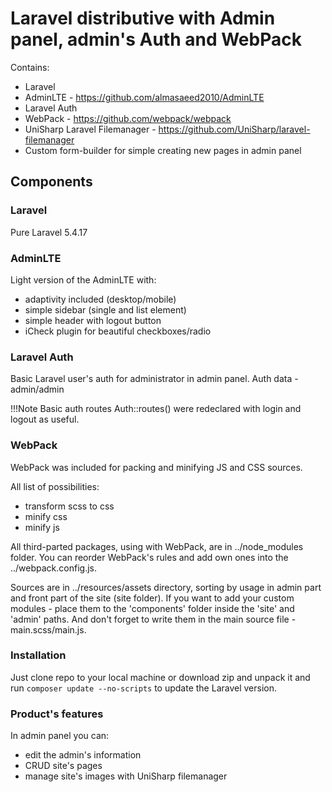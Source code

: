 # Laravel distributive with Admin panel, admin's Auth and WebPack

Contains:
- Laravel
- AdminLTE - https://github.com/almasaeed2010/AdminLTE
- Laravel Auth
- WebPack - https://github.com/webpack/webpack
- UniSharp Laravel Filemanager - https://github.com/UniSharp/laravel-filemanager
- Custom form-builder for simple creating new pages in admin panel

## Components

### Laravel

Pure Laravel 5.4.17

### AdminLTE

Light version of the AdminLTE with:

- adaptivity included (desktop/mobile)
- simple sidebar (single and list element)
- simple header with logout button
- iCheck plugin for beautiful checkboxes/radio

### Laravel Auth

Basic Laravel user's auth for administrator in admin panel. Auth data - admin/admin

!!!Note Basic auth routes Auth::routes() were redeclared with login and logout as useful.

### WebPack

WebPack was included for packing and minifying JS and CSS sources.

All list of possibilities:

- transform scss to css
- minify css
- minify js

All third-parted packages, using with WebPack, are in ../node_modules folder. You can reorder WebPack's rules and add own ones into the ../webpack.config.js.

Sources are in ../resources/assets directory, sorting by usage in admin part and front part of the site (site folder).
If  you want to add your custom modules - place them to the 'components' folder inside the 'site' and 'admin' paths. And don't forget to write them in the main source file - main.scss/main.js.

### Installation

Just clone repo to your local machine or download zip and unpack it and run `composer update --no-scripts` to update the Laravel version.

### Product's features

In admin panel you can:

- edit the admin's information
- CRUD site's pages
- manage site's images with UniSharp filemanager